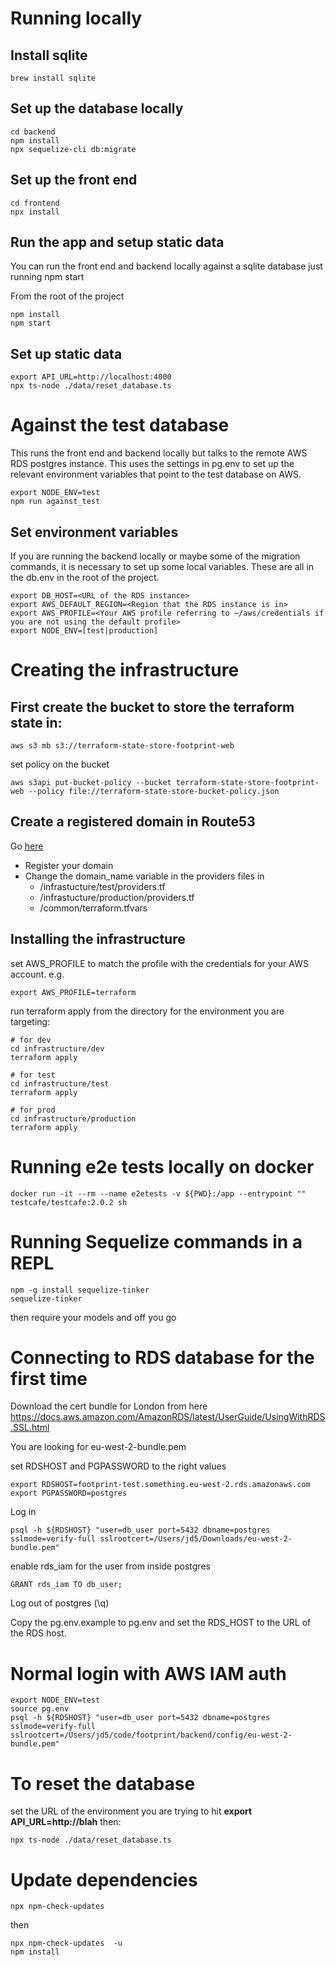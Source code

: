 # Running locally

## Install sqlite

```
brew install sqlite
```

## Set up the database locally

```
cd backend
npm install
npx sequelize-cli db:migrate
```

## Set up the front end

```
cd frontend
npx install
```

## Run the app and setup static data

You can run the front end and backend locally against a sqlite database just running npm start

From the root of the project

```
npm install
npm start
```

## Set up static data

```
export API_URL=http://localhost:4000
npx ts-node ./data/reset_database.ts
```

# Against the test database

This runs the front end and backend locally but talks to the remote AWS RDS postgres instance. This uses the settings in pg.env to set up the relevant environment variables that point to the test database on AWS.

```
export NODE_ENV=test
npm run against_test
```

## Set environment variables

If you are running the backend locally or maybe some of the migration commands, it is necessary to set up some local variables. These are all in the db.env in the root of the project.

```
export DB_HOST=<URL of the RDS instance>
export AWS_DEFAULT_REGION=<Region that the RDS instance is in>
export AWS_PROFILE=<Your AWS profile referring to ~/aws/credentials if you are not using the default profile>
export NODE_ENV=[test|production]
```

# Creating the infrastructure

## First create the bucket to store the terraform state in:

```
aws s3 mb s3://terraform-state-store-footprint-web
```

set policy on the bucket

```
aws s3api put-bucket-policy --bucket terraform-state-store-footprint-web --policy file://terraform-state-store-bucket-policy.json
```

## Create a registered domain in Route53

Go [here](https://us-east-1.console.aws.amazon.com/route53/home#DomainListing:)

- Register your domain
- Change the domain_name variable in the providers files in
  - /infrastucture/test/providers.tf
  - /infrastucture/production/providers.tf
  - /common/terraform.tfvars

## Installing the infrastructure

set AWS_PROFILE to match the profile with the credentials for your AWS account. e.g.

```
export AWS_PROFILE=terraform
```

run terraform apply from the directory for the environment you are targeting:

```
# for dev
cd infrastructure/dev
terraform apply

# for test
cd infrastructure/test
terraform apply

# for prod
cd infrastructure/production
terraform apply
```

# Running e2e tests locally on docker

```
docker run -it --rm --name e2etests -v ${PWD}:/app --entrypoint "" testcafe/testcafe:2.0.2 sh
```

# Running Sequelize commands in a REPL

```
npm -g install sequelize-tinker
sequelize-tinker
```

then require your models and off you go

# Connecting to RDS database for the first time

Download the cert bundle for London from here https://docs.aws.amazon.com/AmazonRDS/latest/UserGuide/UsingWithRDS.SSL.html

You are looking for eu-west-2-bundle.pem

set RDSHOST and PGPASSWORD to the right values

```
export RDSHOST=footprint-test.something.eu-west-2.rds.amazonaws.com
export PGPASSWORD=postgres
```

Log in

```
psql -h ${RDSHOST} "user=db_user port=5432 dbname=postgres sslmode=verify-full sslrootcert=/Users/jd5/Downloads/eu-west-2-bundle.pem"
```

enable rds_iam for the user from inside postgres

```
GRANT rds_iam TO db_user;
```

Log out of postgres (\q)

Copy the pg.env.example to pg.env and set the RDS_HOST to the URL of the RDS host.

# Normal login with AWS IAM auth

```
export NODE_ENV=test
source pg.env
psql -h ${RDSHOST} "user=db_user port=5432 dbname=postgres sslmode=verify-full sslrootcert=/Users/jd5/code/footprint/backend/config/eu-west-2-bundle.pem"
```

# To reset the database

set the URL of the environment you are trying to hit **export API_URL=http://blah** then:

```
npx ts-node ./data/reset_database.ts
```

# Update dependencies

```
npx npm-check-updates
```

then

```
npx npm-check-updates  -u
npm install
```

